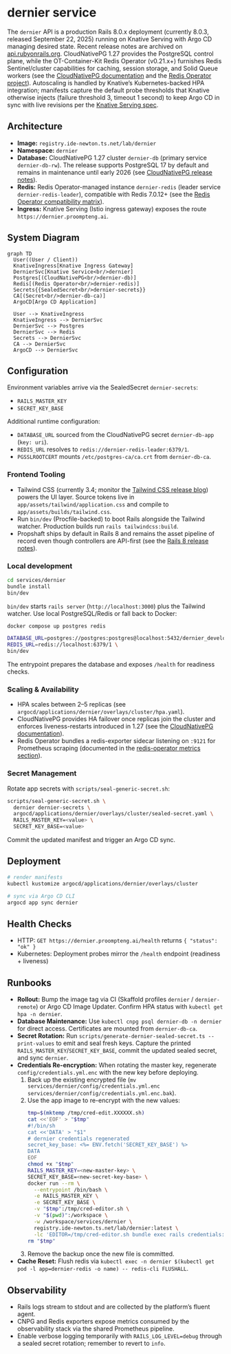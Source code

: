 # dernier service

The `dernier` API is a production Rails 8.0.x deployment (currently 8.0.3, released September 22, 2025) running on Knative Serving with Argo CD managing desired state. Recent release notes are archived on [api.rubyonrails.org](https://weblog.rubyonrails.org/). CloudNativePG 1.27 provides the PostgreSQL control plane, while the OT-Container-Kit Redis Operator (v0.21.x+) furnishes Redis Sentinel/cluster capabilities for caching, session storage, and Solid Queue workers (see the [CloudNativePG documentation](https://cloudnative-pg.io/documentation/1.27/) and the [Redis Operator project](https://github.com/OT-CONTAINER-KIT/redis-operator)). Autoscaling is handled by Knative’s Kubernetes-backed HPA integration; manifests capture the default probe thresholds that Knative otherwise injects (failure threshold 3, timeout 1 second) to keep Argo CD in sync with live revisions per the [Knative Serving spec](https://knative.dev/docs/serving/rollouts/traffic-management/).

## Architecture

- **Image:** `registry.ide-newton.ts.net/lab/dernier`
- **Namespace:** `dernier`
- **Database:** CloudNativePG 1.27 cluster `dernier-db` (primary service `dernier-db-rw`). The release supports PostgreSQL 17 by default and remains in maintenance until early 2026 (see [CloudNativePG release notes](https://cloudnative-pg.io/documentation/1.27/)).
- **Redis:** Redis Operator-managed instance `dernier-redis` (leader service `dernier-redis-leader`), compatible with Redis 7.0.12+ (see the [Redis Operator compatibility matrix](https://github.com/OT-CONTAINER-KIT/redis-operator#compatibility)).
- **Ingress:** Knative Serving (Istio ingress gateway) exposes the route `https://dernier.proompteng.ai`.

## System Diagram

```mermaid
graph TD
  User((User / Client))
  KnativeIngress[Knative Ingress Gateway]
  DernierSvc[Knative Service<br/>dernier]
  Postgres[(CloudNativePG<br/>dernier-db)]
  Redis[(Redis Operator<br/>dernier-redis)]
  Secrets{{SealedSecret<br/>dernier-secrets}}
  CA[(Secret<br/>dernier-db-ca)]
  ArgoCD[Argo CD Application]

  User --> KnativeIngress
  KnativeIngress --> DernierSvc
  DernierSvc --> Postgres
  DernierSvc --> Redis
  Secrets --> DernierSvc
  CA --> DernierSvc
  ArgoCD --> DernierSvc
```

## Configuration

Environment variables arrive via the SealedSecret `dernier-secrets`:

- `RAILS_MASTER_KEY`
- `SECRET_KEY_BASE`

Additional runtime configuration:

- `DATABASE_URL` sourced from the CloudNativePG secret `dernier-db-app` (`key: uri`).
- `REDIS_URL` resolves to `redis://dernier-redis-leader:6379/1`.
- `PGSSLROOTCERT` mounts `/etc/postgres-ca/ca.crt` from `dernier-db-ca`.

### Frontend Tooling

- Tailwind CSS (currently 3.4; monitor the [Tailwind CSS release blog](https://tailwindcss.com/blog/tailwindcss-v3-4)) powers the UI layer. Source tokens live in `app/assets/tailwind/application.css` and compile to `app/assets/builds/tailwind.css`.
- Run `bin/dev` (Procfile-backed) to boot Rails alongside the Tailwind watcher. Production builds run `rails tailwindcss:build`.
- Propshaft ships by default in Rails 8 and remains the asset pipeline of record even though controllers are API-first (see the [Rails 8 release notes](https://weblog.rubyonrails.org/2024/9/24/Rails-8-0-final/)).

### Local development

```bash
cd services/dernier
bundle install
bin/dev
```

`bin/dev` starts `rails server` (`http://localhost:3000`) plus the Tailwind watcher. Use local PostgreSQL/Redis or fall back to Docker:

```bash
docker compose up postgres redis

DATABASE_URL=postgres://postgres:postgres@localhost:5432/dernier_development \
REDIS_URL=redis://localhost:6379/1 \
bin/dev
```

The entrypoint prepares the database and exposes `/health` for readiness checks.

### Scaling & Availability

- HPA scales between 2–5 replicas (see `argocd/applications/dernier/overlays/cluster/hpa.yaml`).
- CloudNativePG provides HA failover once replicas join the cluster and enforces liveness-restarts introduced in 1.27 (see the [CloudNativePG documentation](https://cloudnative-pg.io/documentation/1.27/high-availability/)).
- Redis Operator bundles a redis-exporter sidecar listening on `:9121` for Prometheus scraping (documented in the [redis-operator metrics section](https://github.com/OT-CONTAINER-KIT/redis-operator#metrics)).

### Secret Management

Rotate app secrets with `scripts/seal-generic-secret.sh`:

```bash
scripts/seal-generic-secret.sh \
  dernier dernier-secrets \
  argocd/applications/dernier/overlays/cluster/sealed-secret.yaml \
  RAILS_MASTER_KEY=<value> \
  SECRET_KEY_BASE=<value>
```

Commit the updated manifest and trigger an Argo CD sync.

## Deployment

```bash
# render manifests
kubectl kustomize argocd/applications/dernier/overlays/cluster

# sync via Argo CD CLI
argocd app sync dernier
```

## Health Checks

- HTTP: `GET https://dernier.proompteng.ai/health` returns `{ "status": "ok" }`
- Kubernetes: Deployment probes mirror the `/health` endpoint (readiness + liveness)

## Runbooks

- **Rollout:** Bump the image tag via CI (Skaffold profiles `dernier` / `dernier-remote`) or Argo CD Image Updater. Confirm HPA status with `kubectl get hpa -n dernier`.
- **Database Maintenance:** Use `kubectl cnpg psql dernier-db -n dernier` for direct access. Certificates are mounted from `dernier-db-ca`.
- **Secret Rotation:** Run `scripts/generate-dernier-sealed-secret.ts --print-values` to emit and seal fresh keys. Capture the printed `RAILS_MASTER_KEY`/`SECRET_KEY_BASE`, commit the updated sealed secret, and sync `dernier`.
- **Credentials Re-encryption:** When rotating the master key, regenerate `config/credentials.yml.enc` with the new key before deploying.
  1. Back up the existing encrypted file (`mv services/dernier/config/credentials.yml.enc services/dernier/config/credentials.yml.enc.bak`).
  2. Use the app image to re-encrypt with the new values:
     ```bash
     tmp=$(mktemp /tmp/cred-edit.XXXXXX.sh)
     cat <<'EOF' > "$tmp"
     #!/bin/sh
     cat <<'DATA' > "$1"
     # dernier credentials regenerated
     secret_key_base: <%= ENV.fetch('SECRET_KEY_BASE') %>
     DATA
     EOF
     chmod +x "$tmp"
     RAILS_MASTER_KEY=<new-master-key> \
     SECRET_KEY_BASE=<new-secret-key-base> \
     docker run --rm \
       --entrypoint /bin/bash \
       -e RAILS_MASTER_KEY \
       -e SECRET_KEY_BASE \
       -v "$tmp":/tmp/cred-editor.sh \
       -v "$(pwd)":/workspace \
       -w /workspace/services/dernier \
       registry.ide-newton.ts.net/lab/dernier:latest \
       -lc 'EDITOR=/tmp/cred-editor.sh bundle exec rails credentials:edit'
     rm "$tmp"
     ```
  3. Remove the backup once the new file is committed.
- **Cache Reset:** Flush redis via `kubectl exec -n dernier $(kubectl get pod -l app=dernier-redis -o name) -- redis-cli FLUSHALL`.

## Observability

- Rails logs stream to stdout and are collected by the platform’s fluent agent.
- CNPG and Redis exporters expose metrics consumed by the observability stack via the shared Prometheus pipeline.
- Enable verbose logging temporarily with `RAILS_LOG_LEVEL=debug` through a sealed secret rotation; remember to revert to `info`.
